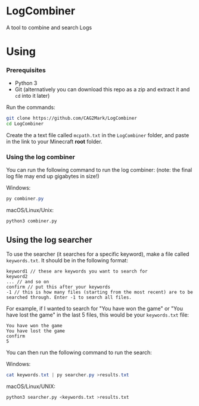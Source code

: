 # LogCombiner
A tool to combine and search Logs

# Using

### Prerequisites
* Python 3
* Git (alternatively you can download this repo as a zip and extract it and `cd` into it later)

Run the commands:
```bash
git clone https://github.com/CAG2Mark/LogCombiner
cd LogCombiner
```
Create the a text file called `mcpath.txt` in the `LogCombiner` folder, and paste in the link to your Minecraft **root** folder.

### Using the log combiner

You can run the following command to run the log combiner: (note: the final log file may end up gigabytes in size!)

Windows:
```powershell
py combiner.py
```

macOS/Linux/Unix:
```bash
python3 combiner.py
```

## Using the log searcher

To use the searcher (it searches for a specific keyword), make a file called `keywords.txt`. It should be in the following format:
```
keyword1 // these are keywords you want to search for
keyword2
... // and so on
confirm // put this after your keywords
-1 // this is how many files (starting from the most recent) are to be searched through. Enter -1 to search all files.
```
For example, if I wanted to search for "You have won the game" or "You have lost the game" in the last 5 files, this would be your `keywords.txt` file:
```
You have won the game
You have lost the game
confirm
5
```
You can then run the following command to run the search:

Windows:
```powershell
cat keywords.txt | py searcher.py >results.txt
```

macOS/Linux/UNIX:
```bash
python3 searcher.py <keywords.txt >results.txt
```
